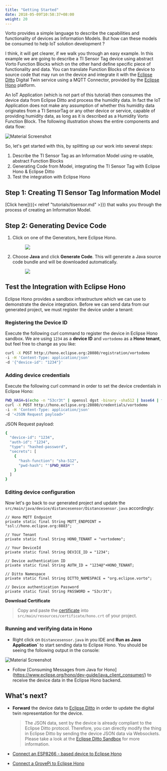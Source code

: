 ```yaml
---
title: "Getting Started"
date: 2018-05-09T10:58:37+08:00
weight: 20
---
```


Vorto provides a simple language to describe the capabilities and functionality of devices as Information Models. But how can these models be consumed to help IoT solution development ? 

I think, it will get clearer, if we walk you through an easy example. In this example we are going to describe a TI Sensor Tag device using abstract Vorto Function Blocks which on the other hand define specific piece of functionality and data. You can translate Function Blocks of the device to source code that may run on the device and integrate it with the [Eclipse Ditto](https://www.eclipse.org/ditto) Digital Twin service using a MQTT Connector, provided by the [Eclipse Hono](https://www.eclipse.org/hono) platform.

An IoT Application (which is not part of this tutorial) then consumes the device data from Eclipse Ditto and process the humidity data. In fact the IoT Application does not make any assumption of whether this humidity data originates from a TI SensorTag or any other device or service, capable of providing humidity data, as long as it is described as a Humidity Vorto Function Block. The following illustration shows the entire components and data flow:  

![Material Screenshot](/images/getting-started-ar2.png)

So, let's get started with this, by splitting up our work into several steps:

1. Describe the TI Sensor Tag as an Information Model using re-usable, abstract Function Blocks
2. Generating Code from Model, integrating the TI Sensor Tag with Eclipse Hono & Eclipse Ditto
3. Test the integration with Eclipse Hono


## Step 1: Creating TI Sensor Tag Information Model

[Click here]({{< relref "tutorials/tisensor.md" >}}) that walks you through the process of creating an Information Model.

## Step 2: Generating Device Code

1. Click on one of the Generators, here Eclipse Hono.
	<figure class="screenshot">
  	<img src="/images/tutorials/getting_started/create_function_block_generator.png">
	</figure>
2. Choose **Java** and click **Generate Code**. This will generate a Java source code bundle and will be downloaded automatically.
	<figure class="screenshot">
  	<img src="/images/tutorials/getting_started/create_function_block_generator_hono.png">
	</figure> 

## Test the Integration with Eclipse Hono

Eclipse Hono provides a sandbox infrastructure which we can use to demonstrate the device integration. Before we can send data from our generated project, we must register the device under a tenant:

### Registering the Device ID

Execute the following curl command to register the device in Eclipse Hono sandbox. We are using ```1234``` as a **device ID** and ```vortodemo``` as a **Hono tenant**, but feel free to change as you like: 

```sh
curl -X POST http://hono.eclipse.org:28080/registration/vortodemo
-i -H 'Content-Type: application/json'
-d '{"device-id": "1234"}'
```

### Adding device credentials

Execute the following curl command in order to set the device credentials in Eclipse Hono:

```sh
PWD_HASH=$(echo -n "S3cr3t" | openssl dgst -binary -sha512 | base64 | tr -d '\n') 
curl -X POST http://hono.eclipse.org:28080/credentials/vortodemo
-i -H 'Content-Type: application/json'
-d '<JSON Request payload>' 
```

JSON Request payload:
```sh
{
  "device-id": "1234",
  "auth-id": "1234",
  "type": "hashed-password",
  "secrets": [
    {
      "hash-function": "sha-512",
      "pwd-hash": "'$PWD_HASH'"
    }
  ]
}
```

### Editing device configuration

Now let's go back to our generated project and update the `src/main/java/device/distancesensor/Distancesensor.java` accordingly:

	// Hono MQTT Endpoint
	private static final String MQTT_ENDPOINT = "ssl://hono.eclipse.org:8883";

	// Your Tenant
	private static final String HONO_TENANT = "vortodemo";

	// Your DeviceId
	private static final String DEVICE_ID = "1234";
	
	// Device authentication ID
	private static final String AUTH_ID = "1234@"+HONO_TENANT;
	
	// Ditto Namespace
	private static final String DITTO_NAMESPACE = "org.eclipse.vorto";

	// Device authentication Password
	private static final String PASSWORD = "S3cr3t";

**Download Certificate**

> Copy and paste the [certificate](https://letsencrypt.org/certs/lets-encrypt-x3-cross-signed.pem.txt) into `src/main/resources/certificate/hono.crt` of your project.

### Running and verifying data in Hono

- Right click on `Distancesensor.java` in you IDE and **Run as Java Application`** to start sending data to Eclipse Hono. You should be seeing the following output in the console:

![Material Screenshot](/images/run_java.PNG)


- Follow [Consuming Messages from Java for Hono] (https://www.eclipse.org/hono/dev-guide/java_client_consumer/) to receive the device data in the Eclipse Hono backend.

## What's next? 

- **Forward** the device data to [Eclipse Ditto](https://ditto.eclipse.org) in order to update the digital twin representation for the device. 

	> The JSON data, sent by the device is already compliant to the Eclipse Ditto protocol. Therefore, you can directly modify the thing in Eclipse Ditto by sending the device JSON data via Websockets. Please take a look at the [Eclipse Ditto Sandbox](https://ditto.eclipse.org) for more information. 
	
- [Connect an ESP8266 - based device to Eclipse Hono](../tutorials/#connecting-a-esp8266-arduino)
- [Connect a GrovePi to Eclipse Hono](../tutorials/#connecting-a-grovepi)
